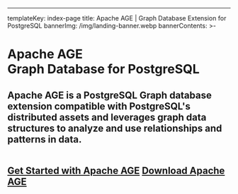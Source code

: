 ---
templateKey: index-page
title: Apache AGE | Graph Database Extension for PostgreSQL
bannerImg: /img/landing-banner.webp
bannerContents: >-
  <h1 class="bannerHeader"><span>Apache AGE</span></br>
  Graph Database for PostgreSQL</h1>

  <h2 class="bannercontnet"><span>
  Apache AGE is a PostgreSQL Graph database extension compatible with PostgreSQL's distributed assets and leverages graph data structures to analyze and use relationships and patterns in data.
  </span> <br/>
  <br>

  <a href="/getstarted/quickstart"  >Get Started with Apache AGE</a>
  <a href="/download" >Download Apache AGE</a>
